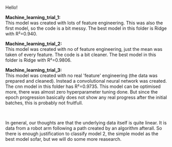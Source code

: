 Hello!

**Machine_learning_trial_1:** <br>
This model was created with lots of feature engineering. This was also the first model, so the code is a bit messy.
The best model in this folder is Ridge with R²=0.940.


**Machine_learning_trial_2:** <br>
This model was created with no of feature engineering, just the mean was taken of every feature. The code is a bit cleaner.
The best model in this folder is Ridge with R²=0.9806.
	
**Machine_learning_trial_3:** <br>
This model was created with no real 'feature' engineering (the data was prepared and cleaned). Instead a convolutional neural network was created.
The cnn model in this folder has R²=0.9735.
This model can be optimised more, there was almost zero hyperparameter tuning done. 
But since the epoch progression basically does not show any real progress after the initial batches, this is probably not fruitfull.

<br>

In general, our thoughts are that the underlying data itself is quite linear. It is data from a robot arm following a path created by an algorithm afterall.
So there is enough justification to classify model 2, the simple model as the best model sofar, but we will do some more reasearch. 
